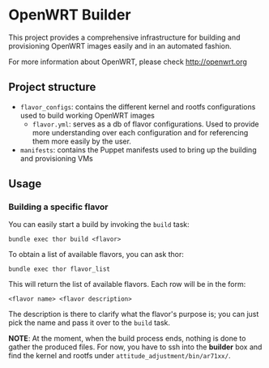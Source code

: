 # OpenWRT Builder

This project provides a comprehensive infrastructure for building and
provisioning OpenWRT images easily and in an automated fashion.

For more information about OpenWRT, please check http://openwrt.org

## Project structure
* `flavor_configs`: contains the different kernel and rootfs configurations used
  to build working OpenWRT images
  * `flavor.yml`: serves as a db of flavor configurations. Used to provide
    more understanding over each configuration and for referencing them more
    easily by the user.
* `manifests`: contains the Puppet manifests used to bring up the building and
  provisioning VMs

## Usage

### Building a specific flavor
You can easily start a build by invoking the `build` task:

`bundle exec thor build <flavor>`

To obtain a list of available flavors, you can ask thor:

`bundle exec thor flavor_list`

This will return the list of available flavors. Each row will be in the form:

`<flavor name> <flavor description>`

The description is there to clarify what the flavor's purpose is; you can just
pick the name and pass it over to the `build` task.

**NOTE**: At the moment, when the build process ends, nothing is done to gather
the produced files. For now, you have to ssh into the **builder** box and find
the kernel and rootfs under `attitude_adjustment/bin/ar71xx/`.

